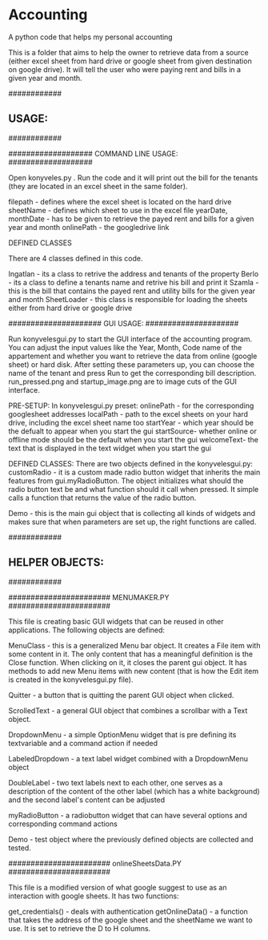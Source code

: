 # Accounting
A python code that helps my personal accounting

This is a folder that aims to help the owner to retrieve data from a source (either excel sheet from hard drive or google sheet from given destination on google drive). It will tell the user who were paying rent and bills in a given year and month.

############
## USAGE:
############

###################
COMMAND LINE USAGE:
###################

Open konyveles.py . Run the code and it will print out the bill for the tenants (they are located in an excel sheet in the same folder).

filepath - defines where the excel sheet is located on the hard drive 
sheetName - defines which sheet to use in the excel file
yearDate, monthDate - has to be given to retrieve the payed rent and bills for a given year and month
onlinePath - the googledrive link

DEFINED CLASSES

There are 4 classes defined in this code. 

Ingatlan - its a class to retrive the address and tenants of the property
Berlo - its a class to define a tenants name and retrive his bill and print it
Szamla - this is the bill that contains the payed rent and utility bills for the given year and month
SheetLoader - this class is responsible for loading the sheets either from hard drive or google drive

#####################
GUI USAGE:
#####################

Run konyvelesgui.py to start the GUI interface of the accounting program. You can adjust the input values like the Year, Month, Code name of the appartement and whether you want to retrieve the data from online (google sheet) or hard disk. After setting these parameters up, you can choose the name of the tenant and press Run to get the corresponding bill description. run_pressed.png and startup_image.png are to image cuts of the GUI interface.

PRE-SETUP:
In konyvelesgui.py preset:
onlinePath - for the corresponding googlesheet addresses
localPath  - path to the excel sheets on your hard drive, including the excel sheet name too
startYear  - which year should be the defualt to appear when you start the gui
startSource- whether online or offline mode should be the default when you start the gui
welcomeText- the text that is displayed in the text widget when you start the gui

DEFINED CLASSES:
There are two objects defined in the konyvelesgui.py:
customRadio - it is a custom made radio button widget that inherits the main features from gui.myRadioButton. The object initializes what should the radio button text be and what function should it call when pressed. It simple calls a function that returns the value of the radio button. 

Demo         - this is the main gui object that is collecting all kinds of widgets and makes sure that when parameters are set up, the right functions are called. 

############
## HELPER OBJECTS:
############

#######################
MENUMAKER.PY
#######################

This file is creating basic GUI widgets that can be reused in other applications. The following objects are defined:

MenuClass	-	this is a generalized Menu bar object. It creates a File item with some content in it. The only content that has a meaningful definition is the Close function. When clicking on it, it closes the parent gui object. 
It has methods to add new Menu items with new content (that is how the Edit item is created in the konyvelesgui.py file). 

Quitter		-	a button that is quitting the parent GUI object when clicked. 

ScrolledText	-	a general GUI object that combines a scrollbar with a Text object. 

DropdownMenu	-	a simple OptionMenu widget that is pre defining its textvariable and a command action if needed

LabeledDropdown	-	a text label widget combined with a DropdownMenu object

DoubleLabel	-	two text labels next to each other, one serves as a description of the content of the other label (which has a white background) and the second label's content can be adjusted

myRadioButton	-	a radiobutton widget that can have several options and corresponding command actions

Demo 		-	test object where the previously defined objects are collected and tested.

#######################
onlineSheetsData.PY
#######################

This file is a modified version of what google suggest to use as an interaction with google sheets. It has two functions:

get_credentials()	-	deals with authentication
getOnlineData()		-	a function that takes the address of the google sheet and the sheetName we want to use. It is set to retrieve the D to H columns.





